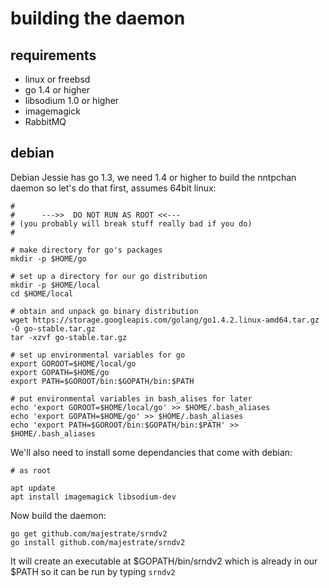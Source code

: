 # building the daemon #


## requirements ##

* linux or freebsd
* go 1.4 or higher
* libsodium 1.0 or higher
* imagemagick
* RabbitMQ

## debian ##

Debian Jessie has go 1.3, we need 1.4 or higher to build the nntpchan daemon so let's do that first, assumes 64bit linux:

    #
    #      --->>  DO NOT RUN AS ROOT <<---
    # (you probably will break stuff really bad if you do)
    #

    # make directory for go's packages
    mkdir -p $HOME/go

    # set up a directory for our go distribution
    mkdir -p $HOME/local
    cd $HOME/local
    
    # obtain and unpack go binary distribution
    wget https://storage.googleapis.com/golang/go1.4.2.linux-amd64.tar.gz -O go-stable.tar.gz
    tar -xzvf go-stable.tar.gz

    # set up environmental variables for go
    export GOROOT=$HOME/local/go
    export GOPATH=$HOME/go
    export PATH=$GOROOT/bin:$GOPATH/bin:$PATH

    # put environmental variables in bash_alises for later
    echo 'export GOROOT=$HOME/local/go' >> $HOME/.bash_aliases
    echo 'export GOPATH=$HOME/go' >> $HOME/.bash_aliases
    echo 'export PATH=$GOROOT/bin:$GOPATH/bin:$PATH' >> $HOME/.bash_aliases


We'll also need to install some dependancies that come with debian:

    # as root

    apt update
    apt install imagemagick libsodium-dev

Now build the daemon:

    go get github.com/majestrate/srndv2
    go install github.com/majestrate/srndv2

It will create an executable at $GOPATH/bin/srndv2 which is already in our $PATH so it can be run by typing ``srndv2``

